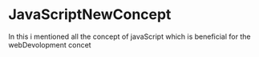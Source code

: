 # JavaScriptNewConcept
In this i mentioned all the concept of javaScript which is beneficial for the webDevolopment concet
